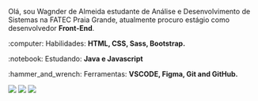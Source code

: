 <!--
**wagneralm/wagneralm** is a ✨ _special_ ✨ repository because its `README.md` (this file) appears on your GitHub profile.

Here are some ideas to get you started:

- 🔭 I’m currently working on ...
- 🌱 I’m currently learning ...
- 👯 I’m looking to collaborate on ...
- 🤔 I’m looking for help with ...
- 💬 Ask me about ...
- 📫 How to reach me: ...
- 😄 Pronouns: ...
- ⚡ Fun fact: ...
-->
<p align="left"> 
  Olá, sou Wagnder de Almeida estudante de Análise e Desenvolvimento de Sistemas na FATEC Praia Grande, atualmente procuro estágio como desenvolvedor <strong>Front-End</strong>.
</p>

<p align="left">
  :computer: Habilidades: <strong>HTML, CSS, Sass, Bootstrap.</strong>
</p>

<p align="left">
  :notebook: Estudando: <strong>Java e Javascript </strong>
</p>

<p align="left">
  :hammer_and_wrench: Ferramentas: <strong>VSCODE, Figma, Git and GitHub.</strong>
</p>

<p align="left">
  <a href="https://www.linkedin.com/in/wagner-alm-dev" alt="Linkedin">
  <img src="https://img.shields.io/badge/-Linkedin-0e76a8?style=for-the-badge&logo=Linkedin&logoColor=white&link=https://www.linkedin.com/in/wagner-alm-dev" /></a>
  
  <a href="https://www.youtube.com/channel/UCHsDcIEHpGN-Jg2rYgI_GCw" alt="Youtube">
  <img src="https://img.shields.io/badge/-YouTube-EB3A1A?style=for-the-badge&logo=Youtube&logoColor=white&link=https://www.youtube.com/channel/UCHsDcIEHpGN-Jg2rYgI_GCw" /></a> 
  
  <a href="https://www.instagram.com/wagner.alm" alt="Instagram">
  <img src="https://img.shields.io/badge/-Instagram-E1306C?style=for-the-badge&logo=instagram&logoColor=white&link=https://www.instagram.com/wagner.alm"/></a> 
</p>  

